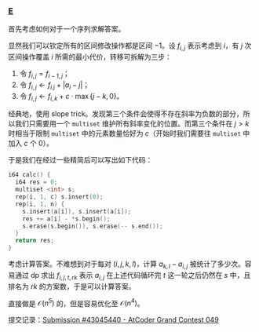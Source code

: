 ### [E](https://atcoder.jp/contests/agc049/tasks/agc049_e)

首先考虑如何对于一个序列求解答案。

显然我们可以钦定所有的区间修改操作都是区间 $-1$。设 $f_{i, j}$ 表示考虑到 $i$，有 $j$ 次区间操作覆盖 $i$ 所需的最小代价，转移可拆解为三步：

1. 令 $f_{i, j} = f_{i - 1, j}$；
2. 令 $f_{i, j} \leftarrow f_{i. j} + |a_i - j|$；
3. 令 $f_{i, j} \leftarrow f_{i, k} + c \cdot \max\{j - k, 0\}$。

经典地，使用 slope trick。发现第三个条件会使得不存在斜率为负数的部分，所以我们只需要用一个 `multiset` 维护所有斜率变化的位置。而第三个条件在 $j > k$ 时相当于限制 `multiset` 中的元素数量恰好为 $c$（开始时我们需要往 `multiset` 中加入 $c$ 个 $0$）。

于是我们在经过一些精简后可以写出如下代码：

```cpp
i64 calc() {
  i64 res = 0;
  multiset <int> s;
  rep(i, 1, c) s.insert(0);
  rep(i, 1, n) {
    s.insert(a[i]), s.insert(a[i]);
    res += a[i] - *s.begin();
    s.erase(s.begin()), s.erase(-- s.end());
  }
  return res;
}
```

考虑计算答案。不难想到对于每对 $(i, j, k, l)$，计算 $a_{k, l} - a_{i, j}$ 被统计了多少次。容易通过 dp 求出 $f_{i, j, t, rk}$ 表示 $a_{i, j}$ 在上述代码循环完 $t$ 这一轮之后仍然在 $s$ 中，且排名为 $rk$ 的方案数，于是可以计算答案。

直接做是 $\mathcal{O}(n^5)$ 的，但是容易优化至 $\mathcal{O}(n^4)$。

提交记录：[Submission #43045440 - AtCoder Grand Contest 049](https://atcoder.jp/contests/agc049/submissions/43045440)